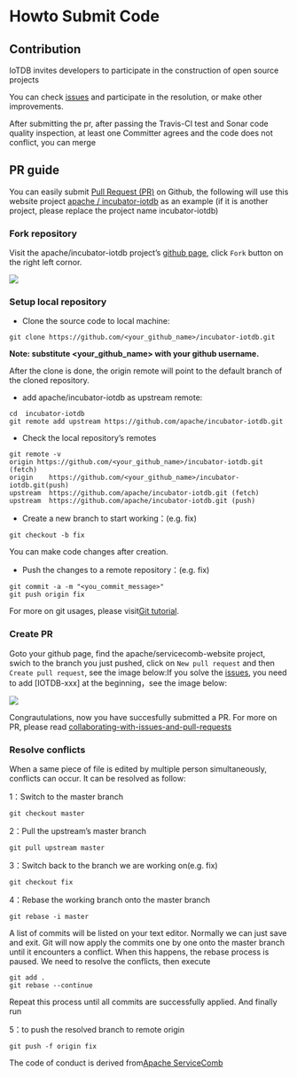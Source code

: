 <!--

    Licensed to the Apache Software Foundation (ASF) under one
    or more contributor license agreements.  See the NOTICE file
    distributed with this work for additional information
    regarding copyright ownership.  The ASF licenses this file
    to you under the Apache License, Version 2.0 (the
    "License"); you may not use this file except in compliance
    with the License.  You may obtain a copy of the License at
    
        http://www.apache.org/licenses/LICENSE-2.0
    
    Unless required by applicable law or agreed to in writing,
    software distributed under the License is distributed on an
    "AS IS" BASIS, WITHOUT WARRANTIES OR CONDITIONS OF ANY
    KIND, either express or implied.  See the License for the
    specific language governing permissions and limitations
    under the License.

-->

# Howto Submit Code

## Contribution

IoTDB invites developers to participate in the construction of open source projects

You can check [issues](https://issues.apache.org/jira/projects/IOTDB/issues) and participate in the resolution, or make other improvements.

After submitting the pr, after passing the Travis-CI test and Sonar code quality inspection, at least one Committer agrees and the code does not conflict, you can merge

## PR guide

You can easily submit [Pull Request (PR)](https://help.github.com/articles/about-pull-requests/) on Github, the following will use this website project [apache / incubator-iotdb](https://github.com/apache/incubator-iotdb) as an example (if it is another project, please replace the project name incubator-iotdb)

### Fork repository

Visit the apache/incubator-iotdb project’s [github page](https://github.com/apache/incubator-iotdb), click `Fork` button on the right left cornor.

![](https://user-images.githubusercontent.com/37333508/79351839-bd288900-7f6b-11ea-8d12-feb18c35adad.png)

### Setup local repository

- Clone the source code to local machine:

```
git clone https://github.com/<your_github_name>/incubator-iotdb.git
```

**Note: substitute <your_github_name> with your github username.**

After the clone is done, the origin remote will point to the default branch of the cloned repository.

- add apache/incubator-iotdb as upstream remote:

```
cd  incubator-iotdb
git remote add upstream https://github.com/apache/incubator-iotdb.git
```

- Check the local repository’s remotes

```
git remote -v
origin https://github.com/<your_github_name>/incubator-iotdb.git (fetch)
origin    https://github.com/<your_github_name>/incubator-iotdb.git(push)
upstream  https://github.com/apache/incubator-iotdb.git (fetch)
upstream  https://github.com/apache/incubator-iotdb.git (push)
```

- Create a new branch to start working：(e.g. fix)

```
git checkout -b fix
```

You can make code changes after creation.

- Push the changes to a remote repository：(e.g. fix)

```
git commit -a -m "<you_commit_message>"
git push origin fix
```

For more on git usages, please visit[Git tutorial](https://www.atlassian.com/git/tutorials/setting-up-a-repository).

### Create PR

Goto your github page, find the apache/servicecomb-website project, swich to the branch you just pushed, click on `New pull request` and then `Create pull request`, see the image below:If you solve the [issues](https://issues.apache.org/jira/projects/IOTDB/issues), you need to add [IOTDB-xxx] at the beginning，see the image below:

![](https://user-images.githubusercontent.com/37333508/79414865-5f815480-7fde-11ea-800c-47c7dbad7648.png)

Congrautulations, now you have succesfully submitted a PR. For more on PR, please read [collaborating-with-issues-and-pull-requests](https://help.github.com/categories/collaborating-with-issues-and-pull-requests/) 

### Resolve conflicts

When a same piece of file is edited by multiple person simultaneously, conflicts can occur. It can be resolved as follow:

1：Switch to the master branch

```
git checkout master
```

2：Pull the upstream’s master branch

```
git pull upstream master
```

3：Switch back to the branch we are working on(e.g. fix)

```
git checkout fix
```

4：Rebase the working branch onto the master branch

```
git rebase -i master
```

A list of commits will be listed on your text editor. Normally we can just save and exit. Git will now apply the commits one by one onto the master branch until it encounters a conflict. When this happens, the rebase process is paused. We need to resolve the conflicts, then execute

```
git add .
git rebase --continue
```

Repeat this process until all commits are successfully applied. And finally run

5：to push the resolved branch to remote origin

```
git push -f origin fix
```

The code of conduct is derived from[Apache ServiceComb](http://servicecomb.apache.org/developers/submit-codes/)